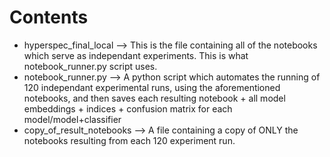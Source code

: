 # Contents

- hyperspec_final_local --> This is the file containing all of the notebooks which serve as independant experiments. This is what notebook_runner.py script uses.
- notebook_runner.py --> A python script which automates the running of 120 independant experimental runs, using the aforementioned notebooks, and then saves each resulting notebook + all model embeddings + indices + confusion matrix for each model/model+classifier
- copy_of_result_notebooks --> A file containing a copy of ONLY the notebooks resulting from each 120 experiment run. 
